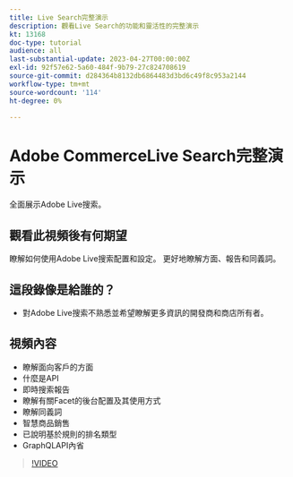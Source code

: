 ```yaml
---
title: Live Search完整演示
description: 觀看Live Search的功能和靈活性的完整演示
kt: 13168
doc-type: tutorial
audience: all
last-substantial-update: 2023-04-27T00:00:00Z
exl-id: 92f57e62-5a60-484f-9b79-27c824708619
source-git-commit: d284364b8132db6864483d3bd6c49f8c953a2144
workflow-type: tm+mt
source-wordcount: '114'
ht-degree: 0%

---
```


# Adobe CommerceLive Search完整演示

全面展示Adobe Live搜索。

## 觀看此視頻後有何期望

瞭解如何使用Adobe Live搜索配置和設定。 更好地瞭解方面、報告和同義詞。

## 這段錄像是給誰的？

* 對Adobe Live搜索不熟悉並希望瞭解更多資訊的開發商和商店所有者。

## 視頻內容

* 瞭解面向客戶的方面
* 什麼是API
* 即時搜索報告
* 瞭解有關Facet的後台配置及其使用方式
* 瞭解同義詞
* 智慧商品銷售
* 已說明基於規則的排名類型
* GraphQLAPI內省

>[!VIDEO](https://video.tv.adobe.com/v/3418996?learn=on)

